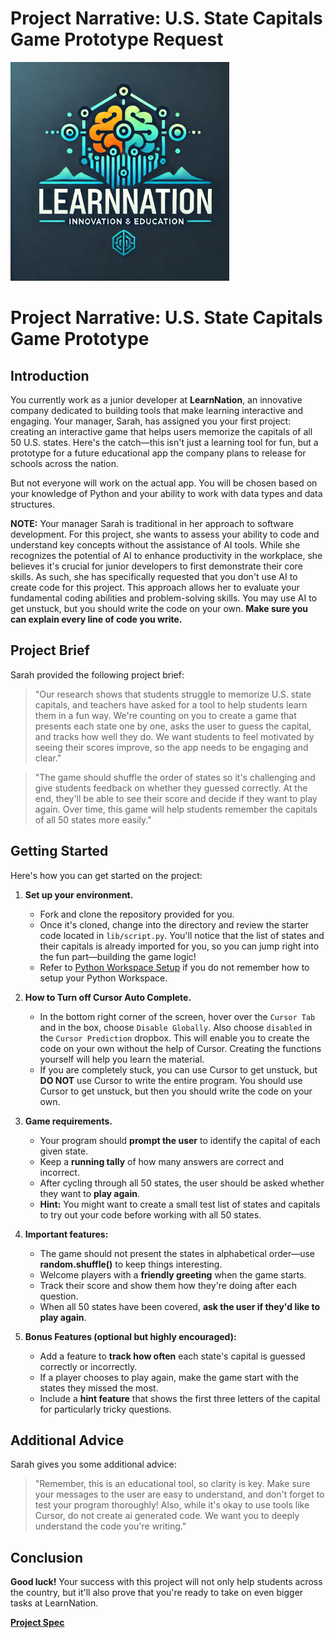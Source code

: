 # Project Narrative: U.S. State Capitals Game Prototype Request  

<img src = "./assets/learn-nation-logo.webp" alt = "LearnNation Logo" width = "350" height = "auto">

# Project Narrative: U.S. State Capitals Game Prototype

## Introduction

You currently work as a junior developer at **LearnNation**, an innovative company dedicated to building tools that make learning interactive and engaging. Your manager, Sarah, has assigned you your first project: creating an interactive game that helps users memorize the capitals of all 50 U.S. states. Here's the catch—this isn't just a learning tool for fun, but a prototype for a future educational app the company plans to release for schools across the nation.

But not everyone will work on the actual app. You will be chosen based on your knowledge of Python and your ability to work with data types and data structures.

**NOTE:** Your manager Sarah is traditional in her approach to software development. For this project, she wants to assess your ability to code and understand key concepts without the assistance of AI tools. While she recognizes the potential of AI to enhance productivity in the workplace, she believes it's crucial for junior developers to first demonstrate their core skills. As such, she has specifically requested that you don't use AI to create code for this project. This approach allows her to evaluate your fundamental coding abilities and problem-solving skills. You may use AI to get unstuck, but you should write the code on your own. **Make sure you can explain every line of code you write.**

## Project Brief

Sarah provided the following project brief:

> "Our research shows that students struggle to memorize U.S. state capitals, and teachers have asked for a tool to help students learn them in a fun way. We're counting on you to create a game that presents each state one by one, asks the user to guess the capital, and tracks how well they do. We want students to feel motivated by seeing their scores improve, so the app needs to be engaging and clear."

> "The game should shuffle the order of states so it's challenging and give students feedback on whether they guessed correctly. At the end, they'll be able to see their score and decide if they want to play again. Over time, this game will help students remember the capitals of all 50 states more easily."

## Getting Started

Here's how you can get started on the project:

1. **Set up your environment.**
   * Fork and clone the repository provided for you.
   * Once it's cloned, change into the directory and review the starter code located in `lib/script.py`. You'll notice that the list of states and their capitals is already imported for you, so you can jump right into the fun part—building the game logic!
   * Refer to [Python Workspace Setup](https://github.com/jdrichards-pursuit/python-virtual-environment-setup) if you do not remember how to setup your Python Workspace.

2. **How to Turn off Cursor Auto Complete.** 
   * In the bottom right corner of the screen, hover over the `Cursor Tab` and in the box, choose `Disable Globally`. Also choose `disabled` in the `Cursor Prediction` dropbox. This will enable you to create the code on your own without the help of Cursor. Creating the functions yourself will help you learn the material.
   * If you are completely stuck, you can use Cursor to get unstuck, but **DO NOT** use Cursor to write the entire program. You should use Cursor to get unstuck, but then you should write the code on your own.

3. **Game requirements.**
   * Your program should **prompt the user** to identify the capital of each given state.
   * Keep a **running tally** of how many answers are correct and incorrect.
   * After cycling through all 50 states, the user should be asked whether they want to **play again**.
   * **Hint:** You might want to create a small test list of states and capitals to try out your code before working with all 50 states.

4. **Important features:**
   * The game should not present the states in alphabetical order—use **random.shuffle()** to keep things interesting.
   * Welcome players with a **friendly greeting** when the game starts.
   * Track their score and show them how they're doing after each question.
   * When all 50 states have been covered, **ask the user if they'd like to play again**.

5. **Bonus Features (optional but highly encouraged):**
   * Add a feature to **track how often** each state's capital is guessed correctly or incorrectly.
   * If a player chooses to play again, make the game start with the states they missed the most.
   * Include a **hint feature** that shows the first three letters of the capital for particularly tricky questions.

## Additional Advice

Sarah gives you some additional advice:

> "Remember, this is an educational tool, so clarity is key. Make sure your messages to the user are easy to understand, and don't forget to test your program thoroughly! Also, while it's okay to use tools like Cursor, do not create ai generated code. We want you to deeply understand the code you're writing."

## Conclusion

**Good luck!** Your success with this project will not only help students across the country, but it'll also prove that you're ready to take on even bigger tasks at LearnNation.


**[Project Spec](./project-spec.md)**